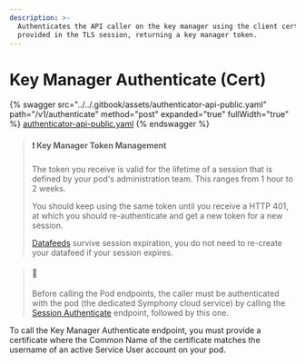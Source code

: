 ```yaml
---
description: >-
  Authenticates the API caller on the key manager using the client certificate
  provided in the TLS session, returning a key manager token.
---
```


# Key Manager Authenticate (Cert)

{% swagger src="../../.gitbook/assets/authenticator-api-public.yaml" path="/v1/authenticate" method="post" expanded="true" fullWidth="true" %}
[authenticator-api-public.yaml](../../.gitbook/assets/authenticator-api-public.yaml)
{% endswagger %}

> #### ❗️ Key Manager Token Management
>
> The token you receive is valid for the lifetime of a session that is defined by your pod's administration team. This ranges from 1 hour to 2 weeks.
>
> You should keep using the same token until you receive a HTTP 401, at which you should re-authenticate and get a new token for a new session.
>
> [Datafeeds](../datafeed/) survive session expiration, you do not need to re-create your datafeed if your session expires.

> #### 🚧
>
> Before calling the Pod endpoints, the caller must be authenticated with the pod (the dedicated Symphony cloud service) by calling the [Session Authenticate](rsa-session-authenticate.md) endpoint, followed by this one.

To call the Key Manager Authenticate endpoint, you must provide a certificate where the Common Name of the certificate matches the username of an active Service User account on your pod.

